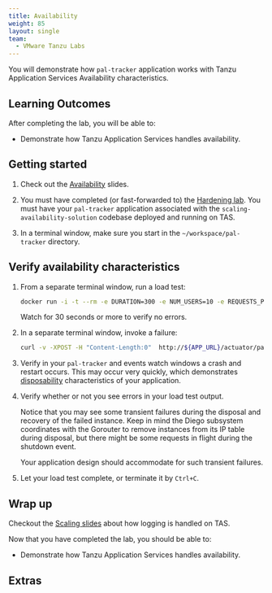 ```yaml
---
title: Availability
weight: 85
layout: single
team:
  - VMware Tanzu Labs
---
```


You will demonstrate how `pal-tracker` application
works with Tanzu Application Services Availability characteristics.

## Learning Outcomes

After completing the lab, you will be able to:

-   Demonstrate how Tanzu Application Services handles availability.

## Getting started

1.  Check out the
    [Availability](https://docs.google.com/presentation/d/1FmUnMpbKKqnIH0y4CxDjB7Vzn7nY0hiGaWngYN6F1oU/present#slide=id.ge9cac6b40d_0_0)
    slides.

1.  You must have completed (or fast-forwarded to) the
    [Hardening lab](../harden/).
    You must have your `pal-tracker` application associated with the
    `scaling-availability-solution` codebase deployed and running on TAS.

1.  In a terminal window,
    make sure you start in the `~/workspace/pal-tracker` directory.

## Verify availability characteristics

1.  From a separate terminal window,
    run a load test:

    ```bash
    docker run -i -t --rm -e DURATION=300 -e NUM_USERS=10 -e REQUESTS_PER_SECOND=5 -e URL=http://pal-tracker-${UNIQUE_IDENTIFIER}.${DOMAIN} pivotaleducation/loadtest
    ```

    Watch for 30 seconds or more to verify no errors.

1.  In a separate terminal window,
    invoke a failure:

    ```bash
    curl -v -XPOST -H "Content-Length:0"  http://${APP_URL}/actuator/palTrackerFailure
    ```

1.  Verify in your `pal-tracker` and events watch windows a crash and
    restart occurs.
    This may occur very quickly,
    which demonstrates
    [disposability](https://12factor.net/disposability)
    characteristics of your application.

1.  Verify whether or not you see errors in your load test output.

    Notice that you may see some transient failures during the disposal
    and recovery of the failed instance.
    Keep in mind the Diego subsystem coordinates with the Gorouter to
    remove instances from its IP table during disposal,
    but there might be some requests in flight during the shutdown
    event.

    Your application design should accommodate for such transient
    failures.

1.  Let your load test complete,
    or terminate it by `Ctrl+C`.

## Wrap up

Checkout the
[Scaling slides](https://docs.google.com/presentation/d/1tvXFgvV27bGYRVB3eqUIA8CcqdwjQc_HLt-0k-LrK0Y/present#slide=id.gb53c81140d_0_55)
about how logging is handled on TAS.

Now that you have completed the lab, you should be able to:
-   Demonstrate how Tanzu Application Services handles availability.

## Extras
